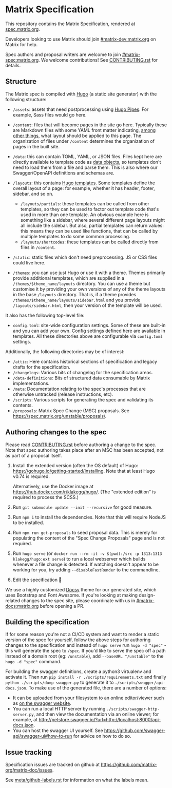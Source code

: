 # Matrix Specification

This repository contains the Matrix Specification, rendered at [spec.matrix.org](http://spec.matrix.org/).

Developers looking to use Matrix should join [#matrix-dev:matrix.org](https://matrix.to/#/#matrix-dev:matrix.org)
on Matrix for help.

Spec authors and proposal writers are welcome to join [#matrix-spec:matrix.org](https://matrix.to/#/#matrix-spec:matrix.org).
We welcome contributions! See [CONTRIBUTING.rst](./CONTRIBUTING.rst) for details.

## Structure

The Matrix spec is compiled with [Hugo](https://gohugo.io/) (a static site generator) with the following structure:

* `/assets`: assets that need postprocessing using [Hugo Pipes](https://gohugo.io/hugo-pipes/introduction/).
  For example, Sass files would go here.

* `/content`: files that will become pages in the site go here. Typically these are Markdown files with some YAML front
  matter indicating, [among other things](https://gohugo.io/content-management/front-matter/), what layout should be
  applied to this page. The organization of files under `/content` determines the organization of pages in the built
  site.

* `/data`: this can contain TOML, YAML, or JSON files. Files kept here are directly available to template code as
  [data objects](https://gohugo.io/templates/data-templates/), so templates don't need to load them from a file and
  parse them. This is also where our Swagger/OpenAPI definitions and schemas are.

* `/layouts`: this contains [Hugo templates](https://gohugo.io/templates/). Some templates define the overall layout of
  a page: for example, whether it has header, footer, sidebar, and so on.
    * `/layouts/partials`: these templates can be called from other templates, so they can be used to factor out
      template code that's used in more than one template. An obvious example here is something like a sidebar, where
      several different page layouts might all include the sidebar. But also, partial templates can return values: this
      means they can be used like functions, that can be called by multiple templates to do some common processing.
    * `/layouts/shortcodes`: these templates can be called directly from files in `/content`.

* `/static`: static files which don't need preprocessing. JS or CSS files could live here.

* `/themes`: you can use just Hugo or use it with a theme. Themes primarily provide additional templates, which are
  supplied in a `/themes/$theme_name/layouts` directory. You can use a theme but customise it by providing your own
  versions of any of the theme layouts in the base `/layouts` directory. That is, if a theme provides
  `/themes/$theme_name/layouts/sidebar.html` and you provide `/layouts/sidebar.html`, then your version of the
  template will be used.

It also has the following top-level file:

* `config.toml`: site-wide configuration settings. Some of these are built-in and you can add your own. Config settings
  defined here are available in templates. All these directories above are configurable via `config.toml` settings.

Additionally, the following directories may be of interest:

* `/attic`: Here contains historical sections of specification and legacy drafts for the specification.
* `/changelogs`: Various bits of changelog for the specification areas.
* `/data-definitions`: Bits of structured data consumable by Matrix implementations.
* `/meta`: Documentation relating to the spec's processes that are otherwise untracked (release instructions, etc).
* `/scripts`: Various scripts for generating the spec and validating its contents.
* `/proposals`: Matrix Spec Change (MSC) proposals. See <https://spec.matrix.org/unstable/proposals/>.

## Authoring changes to the spec

Please read [CONTRIBUTING.rst](./CONTRIBUTING.rst) before authoring a change to the spec. Note that spec authoring takes
place after an MSC has been accepted, not as part of a proposal itself.

1. Install the extended version (often the OS default) of Hugo:
   <https://gohugo.io/getting-started/installing>. Note that at least Hugo
   v0.74 is required.

   Alternatively, use the Docker image at
   https://hub.docker.com/r/klakegg/hugo/. (The "extended edition" is required
   to process the SCSS.)
2. Run `git submodule update --init --recursive` for good measure.
3. Run `npm i` to install the dependencies. Note that this will require NodeJS to be installed.
4. Run `npm run get-proposals` to seed proposal data. This is merely for populating the content of the "Spec Change Proposals"
   page and is not required.
5. Run `hugo serve` (or `docker run --rm -it -v $(pwd):/src -p 1313:1313
   klakegg/hugo:ext serve`) to run a local webserver which builds whenever a file
   change is detected. If watching doesn't appear to be working for you, try
   adding `--disableFastRender` to the commandline.
6. Edit the specification 🙂

We use a highly customized [Docsy](https://www.docsy.dev/) theme for our generated site, which uses Bootstrap and Font
Awesome. If you're looking at making design-related changes to the spec site, please coordinate with us in
[#matrix-docs:matrix.org](https://matrix.to/#/#matrix-docs:matrix.org) before opening a PR.

## Building the specification

If for some reason you're not a CI/CD system and want to render a static version of the spec for yourself, follow the above
steps for authoring changes to the specification and instead of `hugo serve` run `hugo -d "spec"` - this will generate the
spec to `/spec`. If you'd like to serve the spec off a path instead of a domain root (eg: `/unstable`), add `--baseURL "/unstable"`
to the `hugo -d "spec"` command.

For building the swagger definitions, create a python3 virtualenv and activate it. Then run `pip install -r ./scripts/requirements.txt`
and finally `python ./scripts/dump-swagger.py` to generate it to `./scripts/swagger/api-docs.json`. To make use of the generated file,
there are a number of options:

* It can be uploaded from your filesystem to an online editor/viewer such as [on the swagger website](http://editor.swagger.io/).
* You can run a local HTTP server by running `./scripts/swagger-http-server.py`, and then view the documentation via an
  online viewer; for example, at <http://petstore.swagger.io/?url=http://localhost:8000/api-docs.json>.
* You can host the swagger UI yourself. See <https://github.com/swagger-api/swagger-ui#how-to-run> for advice on how to
  do so.

## Issue tracking

Specification issues are tracked on github at <https://github.com/matrix-org/matrix-doc/issues>.

See [meta/github-labels.rst](./meta/github-labels.rst) for information on what the labels mean.
